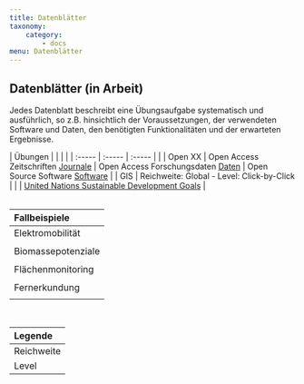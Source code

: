 ```yaml
---
title: Datenblätter
taxonomy:
    category:
        - docs
menu: Datenblätter
---
```


## Datenblätter (in Arbeit)

Jedes Datenblatt beschreibt eine Übungsaufgabe systematisch und ausführlich, so z.B. hinsichtlich der Voraussetzungen, der verwendeten Software und Daten, den benötigten Funktionalitäten und der erwarteten Ergebnisse.

| Übungen | | | |
|  :-----          |  :-----          |  :-----          | |
|  Open XX | Open Access Zeitschriften [Journale](OGE_Datenblatt_OpenXX_Journale.pdf) | Open Access Forschungsdaten [Daten](OGE_Datenblatt_OpenXX_Repositories.pdf) | Open Source Software [Software](OGE_Datenblatt_OpenXX_DesktopGIS.pdf) | 
| GIS  | Reichweite: Global - Level: Click-by-Click |
| | [United Nations Sustainable Development Goals](OGE_Datenblatt_SDG_Global_Click.pdf) |
<br><br>

| Fallbeispiele  | 
|  :-----          |
| Elektromobilität | Reichweite: Lokal - Level: Basic |
|   |  [Kommunale Erreichbarkeit von Ladestationen](OGE_Datenblatt_EMobi_Lokal_Basic.pdf) |
| Biomassepotenziale | Reichweite: Regional - Level: Advanced - Basic - Click-by-Click | Reichweite: National - Level: Basic und Click-by-Click | Reichweite: National - Level: Advanced
|   | [Quick Scan auf regionaler Ebene](OGE_Datenblatt_DBFZ_Quick_Scan_A_B_C.pdf) | [Aufkommen von Biogut aus der braunen Tonne in Deutschland](OGE_Datenblatt_Biogut_DBFZ_national_B_C.pdf) |  [Aufkommen von Biogut in Deutschland](OGE_Datenblatt_DBFZ_Biogut_national_A.pdf) |
| Flächenmonitoring |  Reichweite: National - Level: Advanced - Basic - Click-by-Click  |  Reichweite: National - Level: Basic - Click-by-Click | 
|   | [Messung der Veränderung der Siedlungs- und Bevölkerungsdichte](OGE_Datenblatt_FM_dichte_vg.pdf) | [Berechnung verkehrsbezogener Flächennutzungsindikatoren](OGE_Datenblatt_FM_verkehrsindikatoren.pdf) |
| Fernerkundung | Reichweite: National - Level: Basic  |
|   | [Erfassung von Windwurfflächen mit Sentinel-2](OGE_Datenblatt_BKG_Fernerkundung.pdf)
<br>

| Legende |
| :---- |
| Reichweite | [fa=map-marked-alt] | [fa=map-marked] | [fa=fa-map] |
| Level | Advanced | [color=green]Basic[/color] | Click-by-Click |
